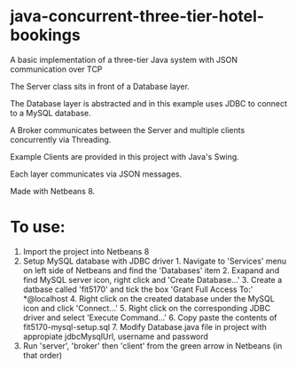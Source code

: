 # java-concurrent-three-tier-hotel-bookings
A basic implementation of a three-tier Java system with JSON communication over TCP  

The Server class sits in front of a Database layer. 

The Database layer is abstracted and in this example uses JDBC to connect to a MySQL database.  

A Broker communicates between the Server and multiple clients concurrently via Threading.   

Example Clients are provided in this project with Java's Swing.  

Each layer communicates via JSON messages.  

Made with Netbeans 8.  

# To use:
  1. Import the project into Netbeans 8
  2. Setup MySQL database with JDBC driver
    1. Navigate to 'Services' menu on left side of Netbeans and find the 'Databases' item
    2. Exapand and find MySQL server icon, right click and 'Create Database...'
    3. Create a datbase called 'fit5170' and tick the box 'Grant Full Access To:' *@localhost
    4. Right click on the created database under the MySQL icon and click 'Connect...'
    5. Right click on the corresponding JDBC driver and select 'Execute Command...'
    6. Copy paste the contents of fit5170-mysql-setup.sql 
    7. Modify Database.java file in project with appropiate jdbcMysqlUrl, username and password
  3. Run 'server', 'broker' then 'client' from the green arrow in Netbeans (in that order) 

